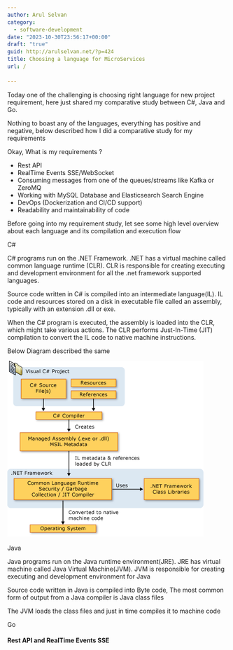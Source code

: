 ```yaml
---
author: Arul Selvan
category:
  - software-development
date: "2023-10-30T23:56:17+00:00"
draft: "true"
guid: http://arulselvan.net/?p=424
title: Choosing a language for MicroServices
url: /

---
```

Today one of the challenging is choosing right language for new project requirement, here just shared my comparative study between C#, Java and Go.

Nothing to boast any of the languages, everything has positive and negative, below described how I did a comparative study for my requirements

Okay, What is my requirements ?

- Rest API
- RealTime Events SSE/WebSocket
- Consuming messages from one of the queues/streams like Kafka or ZeroMQ
- Working with MySQL Database and Elasticsearch Search Engine
- DevOps (Dockerization and CI/CD support)
- Readability and maintainability of code

Before going into my requirement study, let see some high level overview about each language and its compilation and execution flow

C#

C# programs run on the .NET Framework. .NET has a virtual machine called common language runtime (CLR). CLR is responsible for creating executing and development environment for all the .net framework supported languages.

Source code written in C# is compiled into an intermediate language(IL). IL code and resources stored on a disk in executable file called an assembly, typically with an extension .dll or exe.

When the C# program is executed, the assembly is loaded into the CLR, which might take various actions. The CLR performs Just-In-Time (JIT) compilation to convert the IL code to native machine instructions.

Below Diagram described the same

![](/wp-content/uploads/2020/05/c-sharp-overview.png)

Java

Java programs run on the Java runtime environment(JRE). JRE has virtual machine called Java Virtual Machine(JVM). JVM is responsible for creating executing and development environment for Java

Source code written in Java is compiled into Byte code, The most common form of output from a Java compiler is Java class files

The JVM loads the class files and just in time compiles it to machine code

Go

#### Rest API and RealTime Events SSE

